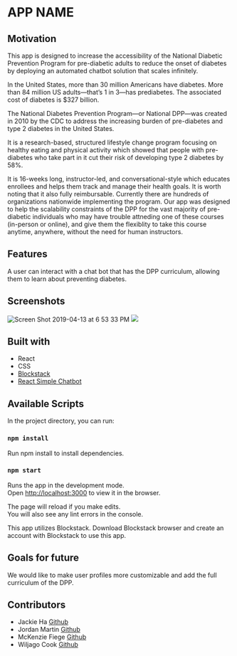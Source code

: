 # APP NAME

## Motivation
This app is designed to increase the accessibility of the National Diabetic Prevention Program for pre-diabetic adults to reduce the onset of diabetes by deploying an automated chatbot solution that scales infinitely.

In the United States, more than 30 million Americans have diabetes. More than 84 million US adults—that’s 1 in 3—has prediabetes. The associated cost of diabetes is $327 billion. 

The National Diabetes Prevention Program—or National DPP—was created in 2010 by the CDC to address the increasing burden of pre-diabetes and type 2 diabetes in the United States.

It is a research-based, structured lifestyle change program focusing on healthy eating and physical activity which showed that people with pre-diabetes who take part in it cut their risk of developing type 2 diabetes by 58%.

It is 16-weeks long, instructor-led, and conversational-style which educates enrollees and helps them track and manage their health goals. It is worth noting that it also fully reimbursable. Currently there are hundreds of organizations nationwide implementing the program. Our app was designed to help the scalability constraints of the DPP for the vast majority of pre-diabetic individuals who may have trouble attneding one of these courses (in-person or online), and give them the flexiblity to take this course anytime, anywhere, without the need for human instructors. 

## Features
A user can interact with a chat bot that has the DPP curriculum, allowing them to learn about preventing diabetes.

## Screenshots
![Screen Shot 2019-04-13 at 6 53 33 PM](https://user-images.githubusercontent.com/42298251/56086113-c85b4d00-5e1d-11e9-9931-de10d40c7936.png)
![](https://media.giphy.com/media/551TRMa58cxEUbwypy/giphy.gif)

## Built with

- React
- CSS
- [Blockstack](https://blockstack.org/)
- [React Simple Chatbot](https://www.npmjs.com/package/react-simple-chatbot)

## Available Scripts

In the project directory, you can run:

### `npm install`
Run npm install to install dependencies. 

### `npm start`

Runs the app in the development mode.<br>
Open [http://localhost:3000](http://localhost:3000) to view it in the browser.

The page will reload if you make edits.<br>
You will also see any lint errors in the console.

This app utilizes Blockstack. Download Blockstack browser and create an account with Blockstack to use this app.

## Goals for future
We would like to make user profiles more customizable and add the full curriculum of the DPP. 

## Contributors 
- Jackie Ha [Github](https://github.com/jkhaha)
- Jordan Martin [Github](https://github.com/jordanmmartin)
- McKenzie Fiege [Github](https://github.com/mckenziefiege)
- Wiljago Cook [Github](https://github.com/reduviidae)
